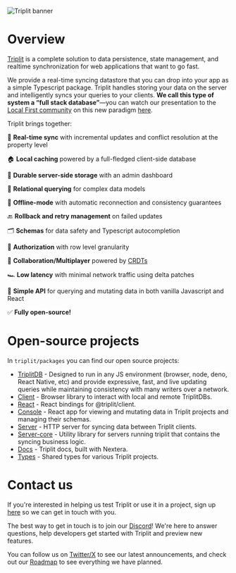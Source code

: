 ![Triplit banner](https://www.triplit.dev/opengraph-image.png)

# Overview

[Triplit](https://www.triplit.dev) is a complete solution to data persistence, state management, and realtime synchronization for web applications that want to go fast.

We provide a real-time syncing datastore that you can drop into your app as a simple Typescript package. Triplit handles storing your data on the server and intelligently syncs your queries to your clients. **We call this type of system a “full stack database”**—you can watch our presentation to the [Local First community](https://localfirstweb.dev/) on this new paradigm [here](https://www.notion.so/Don-t-send-schema-triples-from-client-without-service-key-4e2c2f85f7d6401bb8ad6a942c9607ea?pvs=21).

Triplit brings together:

🔄 **Real-time sync** with incremental updates and conflict resolution at the property level

🏠 **Local caching** powered by a full-fledged client-side database

💽 **Durable server-side storage** with an admin dashboard

🔗 **Relational querying** for complex data models

🛫 **Offline-mode** with automatic reconnection and consistency guarantees

🔙 **Rollback and retry management** on failed updates

🗂️ **Schemas** for data safety and Typescript autocompletion

🔐 **Authorization** with row level granularity

🤝 **Collaboration/Multiplayer** powered by [CRDTs](https://en.wikipedia.org/wiki/Conflict-free_replicated_data_type)

🏎️ **Low latency** with minimal network traffic using delta patches

📝 **Simple API** for querying and mutating data in both vanilla Javascript and React

✅ **Fully open-source!**

# Open-source projects

In `triplit/packages` you can find our open source projects:

- [TriplitDB](https://github.com/aspen-cloud/triplit/tree/main/packages/db) - Designed to run in any JS environment (browser, node, deno, React Native, etc) and provide expressive, fast, and live updating queries while maintaining consistency with many writers over a network.
- [Client](https://github.com/aspen-cloud/triplit/tree/main/packages/client) - Browser library to interact with local and remote TriplitDBs.
- [React](https://github.com/aspen-cloud/triplit/tree/main/packages/react) - React bindings for @triplit/client.
- [Console](https://github.com/aspen-cloud/triplit/tree/main/packages/console) - React app for viewing and mutating data in Triplit projects and managing their schemas.
- [Server](https://github.com/aspen-cloud/triplit/tree/main/packages/server) - HTTP server for syncing data between Triplit clients.
- [Server-core](https://github.com/aspen-cloud/triplit/tree/main/packages/server-core) - Utility library for servers running triplit that contains the syncing business logic.
- [Docs](https://github.com/aspen-cloud/triplit/tree/main/packages/docs) - Triplit docs, built with Nextera.
- [Types](https://github.com/aspen-cloud/triplit/tree/main/packages/types) - Shared types for various Triplit projects.

# Contact us

If you're interested in helping us test Triplit or use it in a project, sign up [here](https://www.triplit.dev/waitlist) so we can get in touch with you.

The best way to get in touch is to join our [Discord](https://discord.gg/MRhJXkWV)! We're here to answer questions, help developers get started with Triplit and preview new features.

You can follow us on [Twitter/X](https://twitter.com/triplit_dev) to see our latest announcements, and check out our [Roadmap](https://www.triplit.dev/roadmap) to see everything we have planned.
